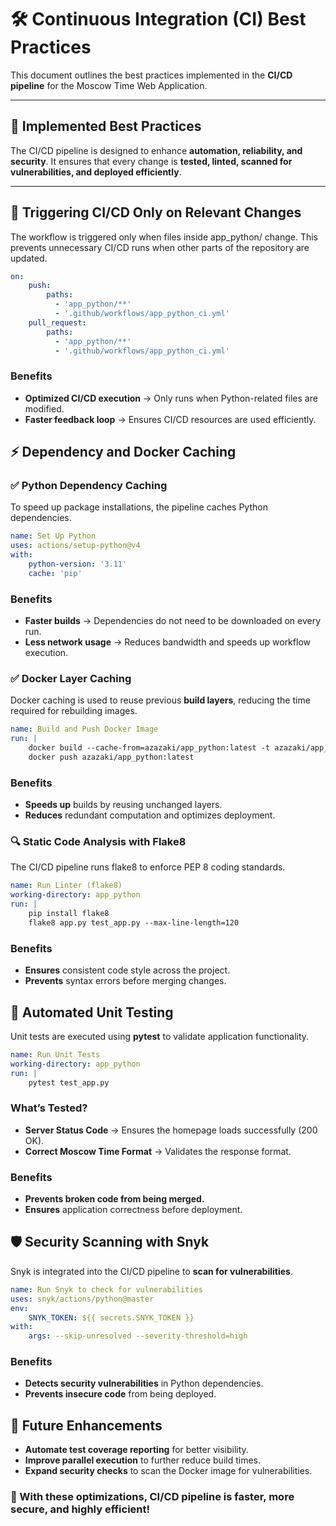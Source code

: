 # 🛠️ Continuous Integration (CI) Best Practices

This document outlines the best practices implemented in the **CI/CD pipeline** for the Moscow Time Web Application.

---

## 🚀 Implemented Best Practices

The CI/CD pipeline is designed to enhance **automation, reliability, and security**. It ensures that every change is **tested, linted, scanned for vulnerabilities, and deployed efficiently**.

---

## 🎯 Triggering CI/CD Only on Relevant Changes

The workflow is triggered only when files inside app_python/ change.
This prevents unnecessary CI/CD runs when other parts of the repository are updated.
```yaml
on:
    push:
        paths:
          - 'app_python/**'
          - '.github/workflows/app_python_ci.yml'
    pull_request:
        paths:
          - 'app_python/**'
          - '.github/workflows/app_python_ci.yml'
```

### **Benefits**
- **Optimized CI/CD execution** → Only runs when Python-related files are modified.
- **Faster feedback loop** → Ensures CI/CD resources are used efficiently.

## ⚡ Dependency and Docker Caching

### ✅ Python Dependency Caching
To speed up package installations, the pipeline caches Python dependencies.
```yaml
name: Set Up Python
uses: actions/setup-python@v4
with:
    python-version: '3.11'
    cache: 'pip'
```
### **Benefits**
- **Faster builds** → Dependencies do not need to be downloaded on every run.
- **Less network usage** → Reduces bandwidth and speeds up workflow execution.

### ✅ Docker Layer Caching
Docker caching is used to reuse previous **build layers**, reducing the time required for rebuilding images.
```yaml
name: Build and Push Docker Image
run: |
    docker build --cache-from=azazaki/app_python:latest -t azazaki/app_python:latest ./app_python
    docker push azazaki/app_python:latest
```

### **Benefits**
- **Speeds up** builds by reusing unchanged layers.
- **Reduces** redundant computation and optimizes deployment.

### 🔍 Static Code Analysis with Flake8
The CI/CD pipeline runs flake8 to enforce PEP 8 coding standards.

```yaml
name: Run Linter (flake8)
working-directory: app_python
run: |
    pip install flake8
    flake8 app.py test_app.py --max-line-length=120
```

### **Benefits**
- **Ensures** consistent code style across the project.
- **Prevents** syntax errors before merging changes.

## 🧪 Automated Unit Testing

Unit tests are executed using **pytest** to validate application functionality.
```yaml
name: Run Unit Tests
working-directory: app_python
run: |
    pytest test_app.py
```

### **What’s Tested?**

- **Server Status Code** → Ensures the homepage loads successfully (200 OK).
- **Correct Moscow Time Format** → Validates the response format.

### **Benefits**
- **Prevents broken code from being merged.**
- **Ensures** application correctness before deployment.

## 🛡️ Security Scanning with Snyk

Snyk is integrated into the CI/CD pipeline to **scan for vulnerabilities**.
```yaml
name: Run Snyk to check for vulnerabilities
uses: snyk/actions/python@master
env:
    SNYK_TOKEN: ${{ secrets.SNYK_TOKEN }}
with:
    args: --skip-unresolved --severity-threshold=high
```

### **Benefits**

- **Detects security vulnerabilities** in Python dependencies.
- **Prevents insecure code** from being deployed.

## 🔄 Future Enhancements

- **Automate test coverage reporting** for better visibility.
- **Improve parallel execution** to further reduce build times.
- **Expand security checks** to scan the Docker image for vulnerabilities.

### 🚀 With these optimizations, CI/CD pipeline is faster, more secure, and highly efficient!